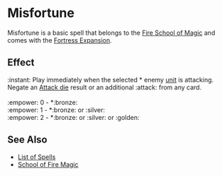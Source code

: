 # Misfortune

Misfortune is a basic spell that belongs to the [Fire School of Magic](school_of_fire_magic.md) and comes with the [Fortress Expansion](../content.md).


## Effect

:instant: Play immediately when the selected \* enemy [unit](../units.md) is attacking. Negate an [Attack die](../dice.md#attack-die) result or an additional :attack: from any card.<br><br>:empower: 0 - \*:bronze:<br>:empower: 1 - \*:bronze: or :silver:<br>:empower: 2 - \*:bronze: or :silver: or :golden:


## See Also

- [List of Spells](../spells.md)
- [School of Fire Magic](school_of_fire_magic.md)
